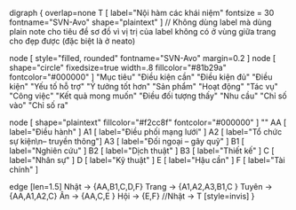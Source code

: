 digraph {
overlap=none
T [ label="Nội hàm các khái niệm" fontsize = 30 fontname="SVN-Avo" shape="plaintext" ]	// Không dùng label mà dùng plain note cho tiêu đề sơ đồ vì vị trị của label không có ở vùng giữa trang cho đẹp được (đặc biệt là ở neato) 

node [ style="filled, rounded" fontname="SVN-Avo" margin=0.2 ]
node [ shape="circle" fixedsize=true width=.8 fillcolor="#81b29a" fontcolor="#000000" ]
"Mục tiêu"
"Điều kiện cần"
"Điều kiện đủ"
"Điều kiện"
"Yếu tố hỗ trợ"
"Ý tưởng tốt hơn"
"Sản phẩm"
"Hoạt động"
"Tác vụ"
"Công việc"
"Kết quả mong muốn"
"Điều đối tượng thấy"
"Nhu cầu"
"Chỉ số vào"
"Chỉ số ra"

node [ shape="plaintext" fillcolor="#f2cc8f" fontcolor="#000000" ]
"" 
AA [ label="Điều hành" ]
A1 [ label="Điều phối mạng lưới" ]
A2 [ label="Tổ chức sự kiện\n– truyền thông"]
A3 [ label="Đối ngoại – gây quỹ" ]
B1 [ label="Nghiên cứu" ]
B2 [ label="Dịch thuật" ]
B3 [ label="Thiết kế" ]
C [ label="Nhân sự" ]
D [ label="Kỹ thuật" ]
E [ label="Hậu cần" ]
F [ label="Tài chính" ]


edge [len=1.5]
Nhật -> {AA,B1,C,D,F}
Trang -> {A1,A2,A3,B1,C }
Tuyên -> {AA,A1,A2,C}
Ân -> {AA,C,E }
Hội -> {E,F}
//Nhật -> T [style=invis] 
}
